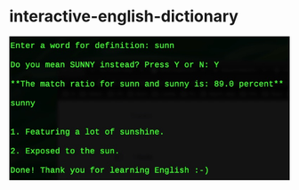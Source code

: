 # interactive-english-dictionary

![Python Local Dictionary](https://github.com/palden/interactive-english-dictionary/blob/master/Python%20local%20dictionary.jpg)
